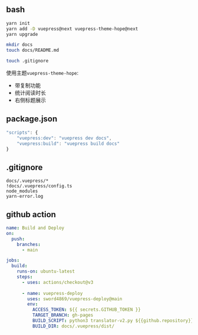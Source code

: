 ## bash
```bash
yarn init
yarn add -D vuepress@next vuepress-theme-hope@next
yarn upgrade

mkdir docs
touch docs/README.md

touch .gitignore
```

使用主题`vuepress-theme-hope`: 
- 带复制功能
- 统计阅读时长
- 右侧标题展示

## package.json

```js
"scripts": {
    "vuepress:dev": "vuepress dev docs",
    "vuepress:build": "vuepress build docs"
}
```
## .gitignore
```
docs/.vuepress/*
!docs/.vuepress/config.ts
node_modules
yarn-error.log
```
## github action


```yml
name: Build and Deploy
on: 
  push:
    branches:
      - main

jobs:
  build:
    runs-on: ubuntu-latest
    steps:
      - uses: actions/checkout@v3
      
      - name: vuepress-deploy
        uses: sword4869/vuepress-deploy@main
        env:
          ACCESS_TOKEN: ${{ secrets.GITHUB_TOKEN }}
          TARGET_BRANCH: gh-pages
          BUILD_SCRIPT: python3 translator-v2.py ${{github.repository}} && yarn install && yarn vuepress:build
          BUILD_DIR: docs/.vuepress/dist/
```